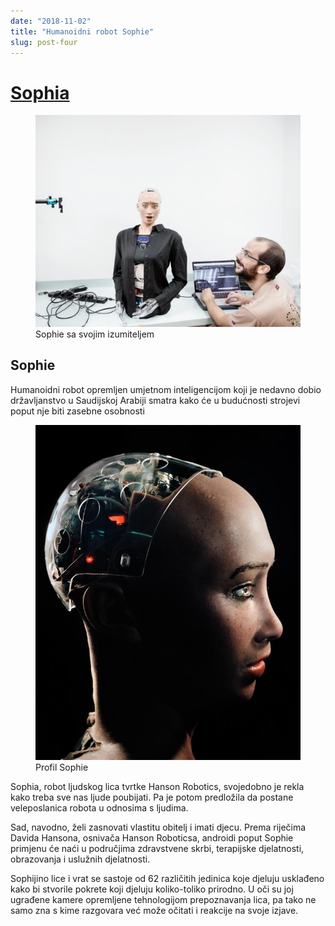 ```yaml
---
date: "2018-11-02"
title: "Humanoidni robot Sophie"
slug: post-four
---
```


<!-- markdownlint-disable MD033 -->

# [Sophia](https://en.wikipedia.org/wiki/Sophia_(robot))

<figure class="figure">
    <img src="./images/Android.jpg" alt="Title"/>
    <figcaption class="figure__caption">Sophie sa svojim izumiteljem</figcaption>
</figure>

## Sophie

Humanoidni robot opremljen umjetnom inteligencijom koji je nedavno dobio državljanstvo u Saudijskoj Arabiji smatra kako će u budućnosti strojevi poput nje biti zasebne osobnosti

<figure class="figure">
    <img src="./images/SophieProfil.jpg" alt="Title"/>
    <figcaption class="figure__caption">Profil Sophie</figcaption>
</figure>

Sophia, robot ljudskog lica tvrtke Hanson Robotics, svojedobno je rekla kako treba sve nas ljude poubijati. Pa je potom predložila da postane veleposlanica robota u odnosima s ljudima. 

Sad, navodno, želi zasnovati vlastitu obitelj i imati djecu.
Prema riječima Davida Hansona, osnivača Hanson Roboticsa, androidi poput Sophie primjenu će naći u područjima zdravstvene skrbi, terapijske djelatnosti, obrazovanja i uslužnih djelatnosti. 

Sophijino lice i vrat se sastoje od 62 različitih jedinica koje djeluju usklađeno kako bi stvorile pokrete koji djeluju koliko-toliko prirodno. U oči su joj ugrađene kamere opremljene tehnologijom prepoznavanja lica, pa tako ne samo zna s kime razgovara već može očitati i reakcije na svoje izjave. 